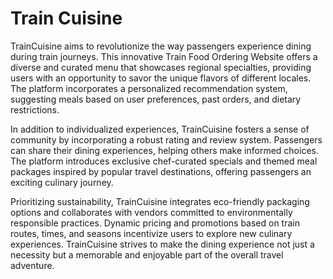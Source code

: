 <h1>Train Cuisine</h1>
TrainCuisine aims to revolutionize the way passengers experience dining during train journeys. This innovative Train Food Ordering Website offers a diverse and curated menu that showcases regional specialties, providing users with an opportunity to savor the unique flavors of different locales. The platform incorporates a personalized recommendation system, suggesting meals based on user preferences, past orders, and dietary restrictions. 

In addition to individualized experiences, TrainCuisine fosters a sense of community by incorporating a robust rating and review system. Passengers can share their dining experiences, helping others make informed choices. The platform introduces exclusive chef-curated specials 
and themed meal packages inspired by popular travel destinations, offering passengers an exciting culinary journey. 

Prioritizing sustainability, TrainCuisine integrates eco-friendly packaging options and collaborates with vendors committed to environmentally responsible practices. Dynamic pricing and promotions based on train routes, times, and seasons incentivize users to explore new culinary experiences. TrainCuisine strives to make the dining experience not just a 
necessity but a memorable and enjoyable part of the overall travel adventure.
